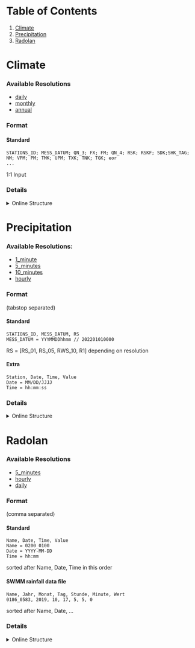 # Table of Contents

1. [Climate](#Climate)
2. [Precipitation](#Precipitation)
3. [Radolan](#Radolan)

# Climate

### Available Resolutions

- [daily](https://opendata.dwd.de/climate_environment/CDC/observations_germany/climate/daily/kl/)
- [monthly](https://opendata.dwd.de/climate_environment/CDC/observations_germany/climate/monthly/kl/)
- [annual](https://opendata.dwd.de/climate_environment/CDC/observations_germany/climate/annual/kl/)

### Format

#### Standard

```
STATIONS_ID; MESS_DATUM; QN_3; FX; FM; QN_4; RSK; RSKF; SDK;SHK_TAG; NM; VPM; PM; TMK; UPM; TXK; TNK; TGK; eor
...
```

1:1 Input

### Details

<details>
  <summary>Online Structure</summary>

#### daily

- historical: tageswerte_KL_00001_19370101_19860630_hist.zip (\*single?)
  - produkt_klima_tag_18790101_20221231_05440.txt
  - `STATIONS_ID; MESS_DATUM; QN_3; FX; FM; QN_4; RSK; RSKF; SDK;SHK_TAG; NM; VPM; PM; TMK; UPM; TXK; TNK; TGK; eor`
- recent: tageswerte_KL_00078_akt.zip
  - produkt_klima_tag_20211209_20230611_00078.txt
  - `STATIONS_ID; MESS_DATUM; QN_3; FX; FM; QN_4; RSK; RSKF; SDK;SHK_TAG; NM; VPM; PM; TMK; UPM; TXK; TNK; TGK; eor`

#### monthly

- historical: monatswerte_KL_00003_18510101_20110331_hist.zip (\*single?)
  - produkt_klima_monat_18510101_20110331_00003.txt
  - `STATIONS_ID; MESS_DATUM_BEGINN; MESS_DATUM_ENDE; QN_4; MO_N; MO_TT; MO_TX; MO_TN; MO_FK; MX_TX; MX_FX; MX_TN; MO_SD_S; QN_6; MO_RR; MX_RS; eor`
- recent: monatswerte_KL_00078_akt.zip
  - produkt_klima_monat_20211101_20230531_00044.txt
  - `STATIONS_ID; MESS_DATUM_BEGINN; MESS_DATUM_ENDE; QN_4; MO_N;MO_TT; MO_TX; MO_TN; MO_FK; MX_TX; MX_FX; MX_TN; MO_SD_S; QN_6; MO_RR; MX_RS; eor`

#### annual

- historical: jahreswerte_KL_00001_19310101_19860630_hist.zip (\*single?)
  - produkt_klima_jahr_19310101_19860630_00001.txt
  - `STATIONS_ID; MESS_DATUM_BEGINN; MESS_DATUM_ENDE; QN_4; JA_N; JA_TT; JA_TX; JA_TN; JA_FK; JA_SD_S; JA_MX_FX; JA_MX_TX; JA_MX_TN; QN_6; JA_RR; JA_MX_RS; eor`
- recent: jahreswerte_KL_00044_akt.zip
  - produkt_klima_jahr_20180101_20221231_00044.txt
  - `STATIONS_ID; MESS_DATUM_BEGINN; MESS_DATUM_ENDE; QN_4; JA_N; JA_TT; JA_TX; JA_TN; JA_FK; JA_SD_S; JA_MX_FX; JA_MX_TX; JA_MX_TN; QN_6; JA_RR; JA_MX_RS; eor`

</details>

# Precipitation

### Available Resolutions:

- [1_minute](https://opendata.dwd.de/climate_environment/CDC/observations_germany/climate/1_minute/precipitation/)
- [5_minutes](https://opendata.dwd.de/climate_environment/CDC/observations_germany/climate/5_minutes/precipitation/)
- [10_minutes](https://opendata.dwd.de/climate_environment/CDC/observations_germany/climate/10_minutes/precipitation/)
- [hourly](https://opendata.dwd.de/climate_environment/CDC/observations_germany/climate/hourly/precipitation/)

### Format

(tabstop separated)

#### Standard

```
STATIONS_ID, MESS_DATUM, RS
MESS_DATUM = YYYMMDDhhmm // 202201010000
```

RS = [RS_01, RS_05, RWS_10, R1] depending on resolution

#### Extra

```
Station, Date, Time, Value
Date = MM/DD/JJJJ
Time = hh:mm:ss
```

### Details

<details>
  <summary>Online Structure</summary>

#### 1_minute

- historical
  - [year]/1minutenwerte_nieder_00020_20220101_20220131_hist.zip (\*monthly)
    - produkt_ein_min_rr_20220101_20220131_00020.txt
    - `STATIONS_ID; MESS_DATUM_BEGINN; MESS_DATUM_ENDE; QN; RS_01; RTH_01; RWH_01; RS_IND_01; eor`
- recent
  - 1minutenwerte_nieder_00020_akt.zip
    - produkt_ein_min_rr_20220101_20230612_00020.txt
      `STATIONS_ID; MESS_DATUM; QN; RS_01; RS_IND_01; eor`
- now
  - 1minutenwerte_nieder_00020_now.zip
    - produkt_ein_now_rr_20230612_20230614_00020.txt
    - `STATIONS_ID; MESS_DATUM; QN; RS_01; RS_IND_01; eor`

#### 5_minutes

- historical
  - [year]/5minutenwerte_nieder_00020_20220101_20220131_hist.zip (\*monthly)
    - produkt_5min_hist_rr_20220101_20220131_00020.txt
    - `STATIONS_ID; MESS_DATUM; QN_5min; RS_IND_05; RS_05; RTH_05; RWH_05; eor`
- recent
  - 5minutenwerte_nieder_00020_akt.zip
    - produkt_5min_rr_20220101_20230611_00020.txt
    - `STATIONS_ID; MESS_DATUM; QN_5min; RS_COUNT_05; RS_IND_05; RS_05; eor`
- now
  - 5minutenwerte_nieder_00020_now.zip
    - produkt_5min_now_rr_20230612_20230614_00020.txt
    - `STATIONS_ID; MESS_DATUM; QN_5min; RS_COUNT_05; RS_IND_05; RS_05; eor`

#### 10_minutes

- historical
  - 10minutenwerte_nieder_00003_19930428_19991231_hist.zip (\*multiple different range)
    - produkt_zehn_min_rr_19930428_19991231_00003.txt
    - `STATIONS_ID; MESS_DATUM; QN; RWS_DAU_10; RWS_10; RWS_IND_10`
- recent
  - 10minutenwerte_nieder_00020_akt.zip
    - produkt_zehn_min_rr_20211210_20230612_00020.txt
    - `STATIONS_ID; MESS_DATUM; QN; RWS_DAU_10; RWS_10; RWS_IND_10; eor`
- now
  - 10minutenwerte_nieder_00020_now.zip
    - produkt_zehn_now_rr_20230613_20230613_00020.txt
    - `STATIONS_ID; MESS_DATUM; QN; RWS_DAU_10; RWS_10; RWS_IND_10; eor`

#### hourly

- historical
  - stundenwerte_RR_00003_19950901_20110401_hist.zip (\*single?)
    - produkt_rr_stunde_20040814_20221231_00020.txt
    - `STATIONS_ID; MESS_DATUM; QN_8; R1; RS_IND; WRTR; eor`
- recent
  - stundenwerte_RR_00020_akt.zip
    - produkt_rr_stunde_20211210_20230612_00020.txt
    - `STATIONS_ID; MESS_DATUM; QN_8; R1; RS_IND; WRTR; eor`

</details>

# Radolan

### Available Resolutions

- [5_minutes](https://opendata.dwd.de/climate_environment/CDC/grids_germany/5_minutes/radolan/)
- [hourly](https://opendata.dwd.de/climate_environment/CDC/grids_germany/hourly/radolan/)
- [daily](https://opendata.dwd.de/climate_environment/CDC/grids_germany/daily/radolan/)

### Format

(comma separated)

#### Standard

```
Name, Date, Time, Value
Name = 0200_0100
Date = YYYY-MM-DD
Time = hh:mm
```

sorted after Name, Date, Time in this order

#### SWMM rainfall data file

```
Name, Jahr, Monat, Tag, Stunde, Minute, Wert
0186_0583, 2019, 10, 17, 5, 5, 0
```

sorted after Name, Date, ...

### Details

<details>
  <summary>Online Structure</summary>

#### 5_minutes (reproc/2017_002/bin)

- [year]/YW2017.002_YYYYMM.tar
  - YW2017.002_YYYYMMDD.tar.gz
    - raa01-yw2017.002_10000-YYMMDDhhmm-dwd--bin

#### hourly

- historical (not used)
- recent (not used)
- reproc/2017_002/bin
  - [year]/RW2017.002_202301.tar.gz
    - raa01-rw2017.002_10000-YYMMDDhh50-dwd---bin (hourly takt)

#### daily

- historical/bin (no asc)
  - [year]/SFYYYYMM.tar.gz
    - raa01-sf_10000-YYMMDDhhmm-dwd---bin (hourly takt)
- recent/bin (no asc)
  - raa01-sf_10000-2301010050-dwd---bin.gz
    - raa01-sf_10000-2301010050-dwd---bin

</details>
